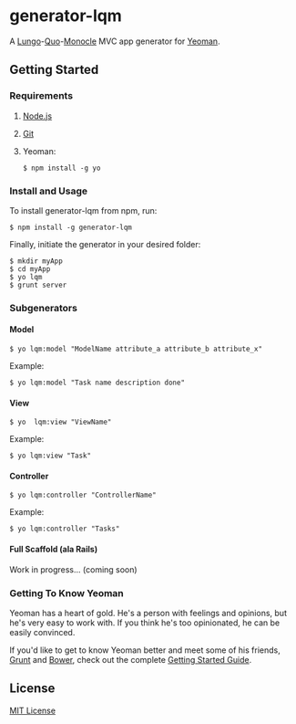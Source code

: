 generator-lqm
=============

A [Lungo](http://lungo.tapquo.com)-[Quo](http://quojs.tapquo.com)-[Monocle](http://monocle.tapquo.com) MVC app generator for [Yeoman](http://yeoman.io).

## Getting Started

### Requirements
1. [Node.js](http://nodejs.org/)
2. [Git](http://git-scm.org/)
3. Yeoman:

	```
	$ npm install -g yo
	```

### Install and Usage

To install generator-lqm from npm, run:

```
$ npm install -g generator-lqm
```

Finally, initiate the generator in your desired folder:

```
$ mkdir myApp
$ cd myApp
$ yo lqm
$ grunt server
```
### Subgenerators

#### Model

```
$ yo lqm:model "ModelName attribute_a attribute_b attribute_x"
```

Example:

```
$ yo lqm:model "Task name description done"
```

#### View

```
$ yo  lqm:view "ViewName"
```

Example:

```
$ yo lqm:view "Task"
```

#### Controller

```
$ yo lqm:controller "ControllerName"
```

Example:

```
$ yo lqm:controller "Tasks"
```

#### Full Scaffold (ala Rails)

Work in progress... (coming soon)




### Getting To Know Yeoman

Yeoman has a heart of gold. He's a person with feelings and opinions, but he's very easy to work with. If you think he's too opinionated, he can be easily convinced.

If you'd like to get to know Yeoman better and meet some of his friends, [Grunt](http://gruntjs.com) and [Bower](http://bower.io), check out the complete [Getting Started Guide](https://github.com/yeoman/yeoman/wiki/Getting-Started).


## License

[MIT License](http://en.wikipedia.org/wiki/MIT_License)
